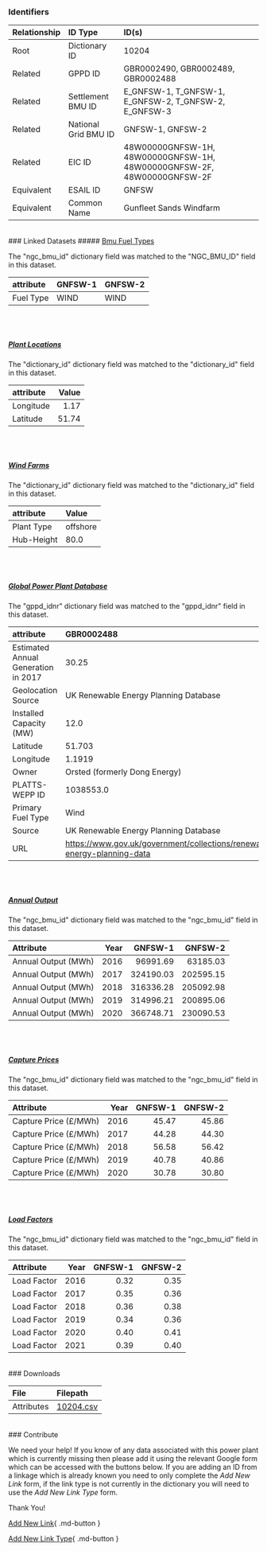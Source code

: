 ### Identifiers

| Relationship   | ID Type              | ID(s)                                                                  |
|:---------------|:---------------------|:-----------------------------------------------------------------------|
| Root           | Dictionary ID        | 10204                                                                  |
| Related        | GPPD ID              | GBR0002490, GBR0002489, GBR0002488                                     |
| Related        | Settlement BMU ID    | E_GNFSW-1, T_GNFSW-1, E_GNFSW-2, T_GNFSW-2, E_GNFSW-3                  |
| Related        | National Grid BMU ID | GNFSW-1, GNFSW-2                                                       |
| Related        | EIC ID               | 48W00000GNFSW-1H, 48W00000GNFSW-1H, 48W00000GNFSW-2F, 48W00000GNFSW-2F |
| Equivalent     | ESAIL ID             | GNFSW                                                                  |
| Equivalent     | Common Name          | Gunfleet Sands Windfarm                                                |

<br>
### Linked Datasets
##### <a href="https://osuked.github.io/Power-Station-Dictionary/datasets/bmu-fuel-types">Bmu Fuel Types</a>



The "ngc_bmu_id" dictionary field was matched to the "NGC_BMU_ID" field in this dataset.

| attribute   | GNFSW-1   | GNFSW-2   |
|:------------|:----------|:----------|
| Fuel Type   | WIND      | WIND      |

<br><br>
##### <a href="https://osuked.github.io/Power-Station-Dictionary/datasets/plant-locations">Plant Locations</a>



The "dictionary_id" dictionary field was matched to the "dictionary_id" field in this dataset.

| attribute   |   Value |
|:------------|--------:|
| Longitude   |    1.17 |
| Latitude    |   51.74 |

<br><br>
##### <a href="https://osuked.github.io/Power-Station-Dictionary/datasets/wind-farms">Wind Farms</a>



The "dictionary_id" dictionary field was matched to the "dictionary_id" field in this dataset.

| attribute   | Value    |
|:------------|:---------|
| Plant Type  | offshore |
| Hub-Height  | 80.0     |

<br><br>
##### <a href="https://osuked.github.io/Power-Station-Dictionary/datasets/global-power-plant-database">Global Power Plant Database</a>



The "gppd_idnr" dictionary field was matched to the "gppd_idnr" field in this dataset.

| attribute                           | GBR0002488                                                               | GBR0002489                                                               | GBR0002490                                                               |
|:------------------------------------|:-------------------------------------------------------------------------|:-------------------------------------------------------------------------|:-------------------------------------------------------------------------|
| Estimated Annual Generation in 2017 | 30.25                                                                    | 163.86                                                                   | 272.26                                                                   |
| Geolocation Source                  | UK Renewable Energy Planning Database                                    | UK Renewable Energy Planning Database                                    | UK Renewable Energy Planning Database                                    |
| Installed Capacity (MW)             | 12.0                                                                     | 65.0                                                                     | 108.0                                                                    |
| Latitude                            | 51.703                                                                   | 51.7272                                                                  | 51.7308                                                                  |
| Longitude                           | 1.1919                                                                   | 1.2459                                                                   | 1.218                                                                    |
| Owner                               | Orsted (formerly Dong Energy)                                            | Orsted (formerly Dong Energy)                                            | Orsted (formerly Dong Energy)                                            |
| PLATTS-WEPP ID                      | 1038553.0                                                                | NaN                                                                      | 1038553.0                                                                |
| Primary Fuel Type                   | Wind                                                                     | Wind                                                                     | Wind                                                                     |
| Source                              | UK Renewable Energy Planning Database                                    | UK Renewable Energy Planning Database                                    | UK Renewable Energy Planning Database                                    |
| URL                                 | https://www.gov.uk/government/collections/renewable-energy-planning-data | https://www.gov.uk/government/collections/renewable-energy-planning-data | https://www.gov.uk/government/collections/renewable-energy-planning-data |

<br><br>
##### <a href="https://osuked.github.io/Power-Station-Dictionary/datasets/annual-output">Annual Output</a>



The "ngc_bmu_id" dictionary field was matched to the "ngc_bmu_id" field in this dataset.

| Attribute           |   Year |   GNFSW-1 |   GNFSW-2 |
|:--------------------|-------:|----------:|----------:|
| Annual Output (MWh) |   2016 |  96991.69 |  63185.03 |
| Annual Output (MWh) |   2017 | 324190.03 | 202595.15 |
| Annual Output (MWh) |   2018 | 316336.28 | 205092.98 |
| Annual Output (MWh) |   2019 | 314996.21 | 200895.06 |
| Annual Output (MWh) |   2020 | 366748.71 | 230090.53 |

<br><br>
##### <a href="https://osuked.github.io/Power-Station-Dictionary/datasets/capture-prices">Capture Prices</a>



The "ngc_bmu_id" dictionary field was matched to the "ngc_bmu_id" field in this dataset.

| Attribute             |   Year |   GNFSW-1 |   GNFSW-2 |
|:----------------------|-------:|----------:|----------:|
| Capture Price (£/MWh) |   2016 |     45.47 |     45.86 |
| Capture Price (£/MWh) |   2017 |     44.28 |     44.30 |
| Capture Price (£/MWh) |   2018 |     56.58 |     56.42 |
| Capture Price (£/MWh) |   2019 |     40.78 |     40.86 |
| Capture Price (£/MWh) |   2020 |     30.78 |     30.80 |

<br><br>
##### <a href="https://osuked.github.io/Power-Station-Dictionary/datasets/load-factors">Load Factors</a>



The "ngc_bmu_id" dictionary field was matched to the "ngc_bmu_id" field in this dataset.

| Attribute   |   Year |   GNFSW-1 |   GNFSW-2 |
|:------------|-------:|----------:|----------:|
| Load Factor |   2016 |      0.32 |      0.35 |
| Load Factor |   2017 |      0.35 |      0.36 |
| Load Factor |   2018 |      0.36 |      0.38 |
| Load Factor |   2019 |      0.34 |      0.36 |
| Load Factor |   2020 |      0.40 |      0.41 |
| Load Factor |   2021 |      0.39 |      0.40 |


<br>
### Downloads


| File       | Filepath                                                                              |
|:-----------|:--------------------------------------------------------------------------------------|
| Attributes | [10204.csv](https://osuked.github.io/Power-Station-Dictionary/object_attrs/10204.csv) |


<br>
### Contribute

We need your help! If you know of any data associated with this power plant which is currently missing then please add it using the relevant Google form which can be accessed with the buttons below.  If you are adding an ID from a linkage which is already known you need to only complete the *Add New Link* form, if the link type is not currently in the dictionary you will need to use the *Add New Link Type* form.

Thank You!

[Add New Link](https://docs.google.com/forms/d/e/1FAIpQLSc5jRsQ7NgiLLXbwo9PUdwTQyuqbRwThltG56-o6NVSe7E_nw/viewform?usp=pp_url&entry.251912331=10204){ .md-button }

[Add New Link Type](https://docs.google.com/forms/d/e/1FAIpQLSdQfLmfOR0Vw4Z7gDQAIhBbqIifd1RuSFPKmDQpROhOqjo7ew/viewform?usp=pp_url&entry.2141539628=10204){ .md-button }